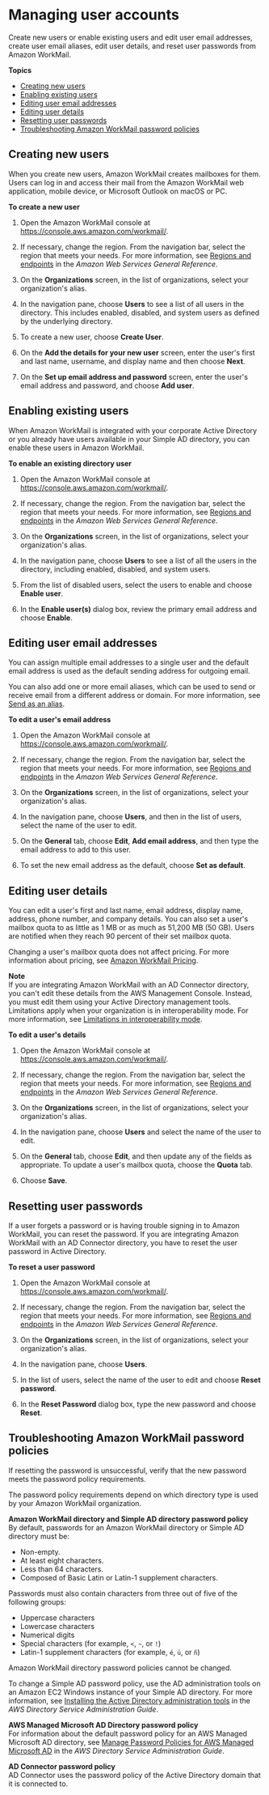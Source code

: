 # Managing user accounts<a name="manage-users"></a>

Create new users or enable existing users and edit user email addresses, create user email aliases, edit user details, and reset user passwords from Amazon WorkMail\.

**Topics**
+ [Creating new users](#add_new_user)
+ [Enabling existing users](#enable_existing_user)
+ [Editing user email addresses](#edit_user_email_addresses)
+ [Editing user details](#edit_user_details)
+ [Resetting user passwords](#reset_user_password)
+ [Troubleshooting Amazon WorkMail password policies](#password-policies)

## Creating new users<a name="add_new_user"></a>

When you create new users, Amazon WorkMail creates mailboxes for them\. Users can log in and access their mail from the Amazon WorkMail web application, mobile device, or Microsoft Outlook on macOS or PC\.

**To create a new user**

1. Open the Amazon WorkMail console at [https://console\.aws\.amazon\.com/workmail/](https://console.aws.amazon.com/workmail/)\.

1. If necessary, change the region\. From the navigation bar, select the region that meets your needs\. For more information, see [Regions and endpoints](http://docs.aws.amazon.com/general/latest/gr/index.html?rande.html) in the *Amazon Web Services General Reference*\.

1. On the **Organizations** screen, in the list of organizations, select your organization's alias\.

1. In the navigation pane, choose **Users** to see a list of all users in the directory\. This includes enabled, disabled, and system users as defined by the underlying directory\.

1. To create a new user, choose **Create User**\.

1. On the **Add the details for your new user** screen, enter the user's first and last name, username, and display name and then choose **Next**\.

1. On the **Set up email address and password** screen, enter the user's email address and password, and choose **Add user**\.

## Enabling existing users<a name="enable_existing_user"></a>

When Amazon WorkMail is integrated with your corporate Active Directory or you already have users available in your Simple AD directory, you can enable these users in Amazon WorkMail\.

**To enable an existing directory user**

1. Open the Amazon WorkMail console at [https://console\.aws\.amazon\.com/workmail/](https://console.aws.amazon.com/workmail/)\.

1. If necessary, change the region\. From the navigation bar, select the region that meets your needs\. For more information, see [Regions and endpoints](http://docs.aws.amazon.com/general/latest/gr/index.html?rande.html) in the *Amazon Web Services General Reference*\.

1. On the **Organizations** screen, in the list of organizations, select your organization's alias\.

1. In the navigation pane, choose **Users** to see a list of all the users in the directory, including enabled, disabled, and system users\.

1. From the list of disabled users, select the users to enable and choose **Enable user**\.

1. In the **Enable user\(s\)** dialog box, review the primary email address and choose **Enable**\.

## Editing user email addresses<a name="edit_user_email_addresses"></a>

You can assign multiple email addresses to a single user and the default email address is used as the default sending address for outgoing email\. 

You can also add one or more email aliases, which can be used to send or receive email from a different address or domain\. For more information, see [Send as an alias](https://docs.aws.amazon.com/workmail/latest/userguide/send_alias.html)\.

**To edit a user's email address**

1. Open the Amazon WorkMail console at [https://console\.aws\.amazon\.com/workmail/](https://console.aws.amazon.com/workmail/)\.

1. If necessary, change the region\. From the navigation bar, select the region that meets your needs\. For more information, see [Regions and endpoints](http://docs.aws.amazon.com/general/latest/gr/index.html?rande.html) in the *Amazon Web Services General Reference*\.

1. On the **Organizations** screen, in the list of organizations, select your organization's alias\.

1. In the navigation pane, choose **Users**, and then in the list of users, select the name of the user to edit\.

1. On the **General** tab, choose **Edit**, **Add email address**, and then type the email address to add to this user\.

1. To set the new email address as the default, choose **Set as default**\.

## Editing user details<a name="edit_user_details"></a>

You can edit a user's first and last name, email address, display name, address, phone number, and company details\. You can also set a user's mailbox quota to as little as 1 MB or as much as 51,200 MB \(50 GB\)\. Users are notified when they reach 90 percent of their set mailbox quota\.

Changing a user's mailbox quota does not affect pricing\. For more information about pricing, see [Amazon WorkMail Pricing](http://aws.amazon.com/workmail/pricing/)\.

**Note**  
If you are integrating Amazon WorkMail with an AD Connector directory, you can't edit these details from the AWS Management Console\. Instead, you must edit them using your Active Directory management tools\. Limitations apply when your organization is in interoperability mode\. For more information, see [Limitations in interoperability mode](interoperability.md#interop_limitations)\.

**To edit a user's details**

1. Open the Amazon WorkMail console at [https://console\.aws\.amazon\.com/workmail/](https://console.aws.amazon.com/workmail/)\.

1. If necessary, change the region\. From the navigation bar, select the region that meets your needs\. For more information, see [Regions and endpoints](http://docs.aws.amazon.com/general/latest/gr/index.html?rande.html) in the *Amazon Web Services General Reference*\.

1. On the **Organizations** screen, in the list of organizations, select your organization's alias\.

1. In the navigation pane, choose **Users** and select the name of the user to edit\.

1. On the **General** tab, choose **Edit**, and then update any of the fields as appropriate\. To update a user's mailbox quota, choose the **Quota** tab\.

1. Choose **Save**\.

## Resetting user passwords<a name="reset_user_password"></a>

If a user forgets a password or is having trouble signing in to Amazon WorkMail, you can reset the password\. If you are integrating Amazon WorkMail with an AD Connector directory, you have to reset the user password in Active Directory\.

**To reset a user password**

1. Open the Amazon WorkMail console at [https://console\.aws\.amazon\.com/workmail/](https://console.aws.amazon.com/workmail/)\.

1. If necessary, change the region\. From the navigation bar, select the region that meets your needs\. For more information, see [Regions and endpoints](http://docs.aws.amazon.com/general/latest/gr/index.html?rande.html) in the *Amazon Web Services General Reference*\.

1. On the **Organizations** screen, in the list of organizations, select your organization's alias\.

1. In the navigation pane, choose **Users**\.

1. In the list of users, select the name of the user to edit and choose **Reset password**\.

1. In the **Reset Password** dialog box, type the new password and choose **Reset**\.

## Troubleshooting Amazon WorkMail password policies<a name="password-policies"></a>

If resetting the password is unsuccessful, verify that the new password meets the password policy requirements\.

The password policy requirements depend on which directory type is used by your Amazon WorkMail organization\.

**Amazon WorkMail directory and Simple AD directory password policy**  
By default, passwords for an Amazon WorkMail directory or Simple AD directory must be:
+ Non\-empty\.
+ At least eight characters\.
+ Less than 64 characters\.
+ Composed of Basic Latin or Latin\-1 supplement characters\.

Passwords must also contain characters from three out of five of the following groups:
+ Uppercase characters
+ Lowercase characters
+ Numerical digits
+ Special characters \(for example, `<`, `~`, or `!`\)
+ Latin\-1 supplement characters \(for example, `é`, `ü`, or `ñ`\)

Amazon WorkMail directory password policies cannot be changed\.

To change a Simple AD password policy, use the AD administration tools on an Amazon EC2 Windows instance of your Simple AD directory\. For more information, see [Installing the Active Directory administration tools](https://docs.aws.amazon.com/directoryservice/latest/admin-guide/simple_ad_install_ad_tools.html) in the *AWS Directory Service Administration Guide*\.

**AWS Managed Microsoft AD Directory password policy**  
For information about the default password policy for an AWS Managed Microsoft AD directory, see [Manage Password Policies for AWS Managed Microsoft AD](https://docs.aws.amazon.com/directoryservice/latest/admin-guide/ms_ad_password_policies.html) in the *AWS Directory Service Administration Guide*\.

**AD Connector password policy**  
AD Connector uses the password policy of the Active Directory domain that it is connected to\.